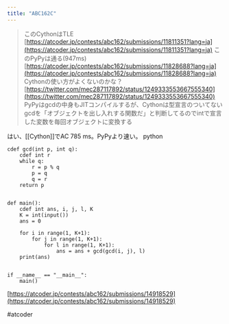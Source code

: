 ```yaml
---
title: "ABC162C"
---
```


> このCythonはTLE  [https://atcoder.jp/contests/abc162/submissions/11811351?lang=ja](https://atcoder.jp/contests/abc162/submissions/11811351?lang=ja)
> このPyPyは通る(947ms) [https://atcoder.jp/contests/abc162/submissions/11828688?lang=ja](https://atcoder.jp/contests/abc162/submissions/11828688?lang=ja)
> Cythonの使い方がよくないのかな？
[https://twitter.com/mec287117892/status/1249333553667555340](https://twitter.com/mec287117892/status/1249333553667555340)
PyPyはgcdの中身もJITコンパイルするが、Cythonは型宣言のついてないgcdを「オブジェクトを出し入れする関数だ」と判断してるのでintで宣言した変数を毎回オブジェクトに変換する

はい、[[Cython]]でAC 785 ms。PyPyより速い。
python

```
cdef gcd(int p, int q):
    cdef int r
    while q:
        r = p % q
        p = q
        q = r
    return p
 
 
def main():
    cdef int ans, i, j, l, K
    K = int(input())
    ans = 0
 
    for i in range(1, K+1):
        for j in range(1, K+1):
            for l in range(1, K+1):
                ans = ans + gcd(gcd(i, j), l)
    print(ans)
 
 
if __name__ == "__main__":
    main()
```

[https://atcoder.jp/contests/abc162/submissions/14918529](https://atcoder.jp/contests/abc162/submissions/14918529)

#atcoder
